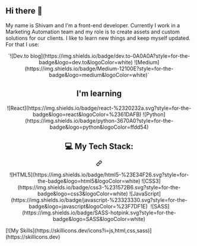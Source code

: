 ## Hi there 👋

My name is Shivam and I'm a front-end developer. Currently I work in a Marketing Automation team and my role is to create assets and custom solutions for our clients. I like to learn new things and keep myself updated. For that I use: 
<div align="center">
  `![Dev.to blog](https://img.shields.io/badge/dev.to-0A0A0A?style=for-the-badge&logo=dev.to&logoColor=white) ![Medium](https://img.shields.io/badge/Medium-12100E?style=for-the-badge&logo=medium&logoColor=white)`
</div>

<div align="center"> <h2 class="markdown-heading" dir="auto"> I'm learning</h2> </div>
<div align="center"><span>![React](https://img.shields.io/badge/react-%2320232a.svg?style=for-the-badge&logo=react&logoColor=%2361DAFB)</span>&nbsp;<span>![Python](https://img.shields.io/badge/python-3670A0?style=for-the-badge&logo=python&logoColor=ffdd54)</span>
<div class="markdown-heading" dir="auto">
  <h2 class="heading-element" dir="auto">💻 My Tech Stack:</h2>
  <a id="user-content--my-tech-stack" class="anchor" aria-label="Permalink: 💻 My Tech Stack:" href="#-my-tech-stack">
    <svg class="octicon octicon-link" viewBox="0 0 16 16" version="1.1" width="16" height="16" aria-hidden="true">
      <path d="m7.775 3.275 1.25-1.25a3.5 3.5 0 1 1 4.95 4.95l-2.5 2.5a3.5 3.5 0 0 1-4.95 0 .751.751 0 0 1 .018-1.042.751.751 0 0 1 1.042-.018 1.998 1.998 0 0 0 2.83 0l2.5-2.5a2.002 2.002 0 0 0-2.83-2.83l-1.25 1.25a.751.751 0 0 1-1.042-.018.751.751 0 0 1-.018-1.042Zm-4.69 9.64a1.998 1.998 0 0 0 2.83 0l1.25-1.25a.751.751 0 0 1 1.042.018.751.751 0 0 1 .018 1.042l-1.25 1.25a3.5 3.5 0 1 1-4.95-4.95l2.5-2.5a3.5 3.5 0 0 1 4.95 0 .751.751 0 0 1-.018 1.042.751.751 0 0 1-1.042.018 1.998 1.998 0 0 0-2.83 0l-2.5 2.5a1.998 1.998 0 0 0 0 2.83Z"></path></svg>
  </a>
</div>
  <p dir="auto">
    ![HTML5](https://img.shields.io/badge/html5-%23E34F26.svg?style=for-the-badge&logo=html5&logoColor=white)&nbsp;![CSS3](https://img.shields.io/badge/css3-%231572B6.svg?style=for-the-badge&logo=css3&logoColor=white)&nbsp;![JavaScript](https://img.shields.io/badge/javascript-%23323330.svg?style=for-the-badge&logo=javascript&logoColor=%23F7DF1E)&nbsp;	![SASS](https://img.shields.io/badge/SASS-hotpink.svg?style=for-the-badge&logo=SASS&logoColor=white)
  </p>
</div>
[![My Skills](https://skillicons.dev/icons?i=js,html,css,sass)](https://skillicons.dev)

<!--
**ShivamKr-Pandey/ShivamKr-Pandey** is a ✨ _special_ ✨ repository because its `README.md` (this file) appears on your GitHub profile.

Here are some ideas to get you started:

- 🔭 I’m currently working on ...
- 🌱 I’m currently learning ...
- 👯 I’m looking to collaborate on ...
- 🤔 I’m looking for help with ...
- 💬 Ask me about ...
- 📫 How to reach me: ...
- 😄 Pronouns: ...
- ⚡ Fun fact: ...
-->
